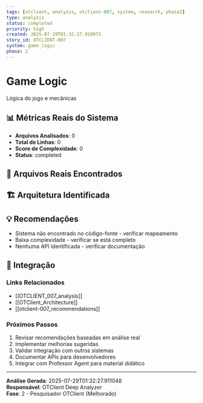 ```yaml
---
tags: [otclient, analysis, otclient-007, system, research, phase2]
type: analysis
status: completed
priority: high
created: 2025-07-29T01:32:27.910973
story_id: OTCLIENT-007
system: game_logic
phase: 2
---
```


# Game Logic

Lógica do jogo e mecânicas

## 📊 Métricas Reais do Sistema

- **Arquivos Analisados**: 0
- **Total de Linhas**: 0
- **Score de Complexidade**: 0
- **Status**: completed

## 📁 Arquivos Reais Encontrados


## 🏗️ Arquitetura Identificada

## 💡 Recomendações
- Sistema não encontrado no código-fonte - verificar mapeamento
- Baixa complexidade - verificar se está completo
- Nenhuma API identificada - verificar documentação


## 🔗 Integração

### Links Relacionados
- [[OTCLIENT_007_analysis]]
- [[OTClient_Architecture]]
- [[otclient-007_recommendations]]

### Próximos Passos
1. Revisar recomendações baseadas em análise real
2. Implementar melhorias sugeridas
3. Validar integração com outros sistemas
4. Documentar APIs para desenvolvedores
5. Integrar com Professor Agent para material didático

---

**Análise Gerada**: 2025-07-29T01:32:27.911048  
**Responsável**: OTClient Deep Analyzer  
**Fase**: 2 - Pesquisador OTClient (Melhorado)
